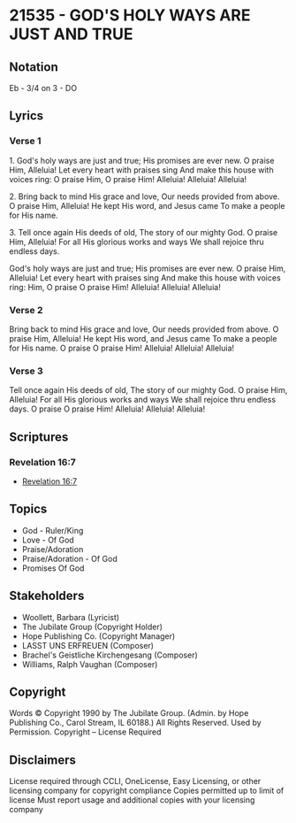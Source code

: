# 21535 - GOD'S HOLY WAYS ARE JUST AND TRUE

## Notation

Eb - 3/4 on 3 - DO

## Lyrics

### Verse 1

1. God's holy ways are just and true; His promises are ever new. O praise Him, Alleluia! Let every heart with praises sing And make this house with voices ring: O praise Him, O praise Him! Alleluia! Alleluia! Alleluia!

2. Bring back to mind His grace and love, Our needs provided from above. O praise Him, Alleluia! He kept His word, and Jesus came To make a people for His name. 



3. Tell once again His deeds of old, The story of our mighty God. O praise Him, Alleluia! For all His glorious works and ways We shall rejoice thru endless days.





















God's holy ways are just and true; His promises are ever new. O praise Him, Alleluia! Let every heart with praises sing And make this house with voices ring: Him, O praise O praise  Him! Alleluia! Alleluia! Alleluia! 


### Verse 2

Bring back to mind His grace and love, Our needs provided from above. O praise Him, Alleluia! He kept His word, and Jesus came To make a people for His name. O praise O praise  Him! Alleluia! Alleluia! Alleluia! 

### Verse 3

Tell once again His deeds of old, The story of our mighty God. O praise Him, Alleluia! For all His glorious works and ways We shall rejoice thru endless days. O praise O praise  Him! Alleluia! Alleluia! Alleluia!  


## Scriptures

### Revelation 16:7

- [Revelation 16:7](https://www.biblegateway.com/passage/?search=Revelation%2016%3A7)


## Topics

- God - Ruler/King
- Love - Of God
- Praise/Adoration
- Praise/Adoration - Of God
- Promises Of God

## Stakeholders

- Woollett, Barbara  (Lyricist)
- The Jubilate Group (Copyright Holder)
- Hope Publishing Co. (Copyright Manager)
- LASST UNS ERFREUEN (Composer)
- Brachel's Geistliche Kirchengesang (Composer)
- Williams, Ralph Vaughan (Composer)

## Copyright

Words © Copyright 1990 by The Jubilate Group. (Admin. by Hope Publishing Co., Carol Stream, IL 60188.) All Rights Reserved. Used by Permission.
Copyright – License Required

## Disclaimers

License required through CCLI, OneLicense, Easy Licensing, or other licensing company for copyright compliance
Copies permitted up to limit of license 
Must report usage and additional copies with your licensing company

